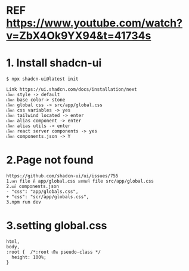 # REF https://www.youtube.com/watch?v=ZbX4Ok9YX94&t=41734s

# 1. Install  shadcn-ui    

```
$ npx shadcn-ui@latest init

Link https://ui.shadcn.com/docs/installation/next
เลือก style -> default
เลือก base color-> stone
เลือก global css -> src/app/global.css
เลือก css variables -> yes
เลือก tailwind located -> enter
เลือก alias component -> enter
เลือก alias utils -> enter
เลือก react server components -> yes
เลือก components.json -> Y
```

# 2.Page not found
```
https://github.com/shadcn-ui/ui/issues/755
1.เอา file ที่ app/global.css มาทับที่ file src/app/global.css
2.แก้ components.json 
- "css": "app/globals.css",
+ "css": "scr/app/globals.css",
3.npm run dev
```

# 3.setting global.css
```
html,
body,
:root {  /*:root เป็น pseudo-class */
  height: 100%;
}
```